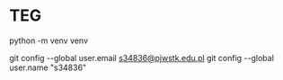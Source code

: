 # TEG
python -m venv venv

git config --global user.email s34836@pjwstk.edu.pl
git config --global user.name "s34836"